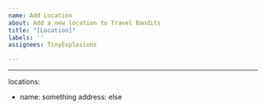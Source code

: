 ```yaml
---
name: Add Location
about: Add a new location to Travel Bandits
title: "[Location]"
labels: ''
assignees: TinyExplosions

---
```


---
locations:
- name: something
  address: else
